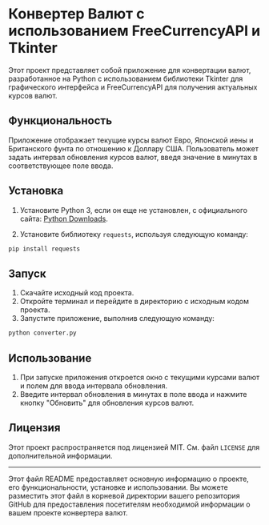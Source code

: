 # Конвертер Валют с использованием FreeCurrencyAPI и Tkinter

Этот проект представляет собой приложение для конвертации валют, разработанное на Python с использованием библиотеки Tkinter для графического интерфейса и FreeCurrencyAPI для получения актуальных курсов валют.

## Функциональность

Приложение отображает текущие курсы валют Евро, Японской иены и Британского фунта по отношению к Доллару США. Пользователь может задать интервал обновления курсов валют, введя значение в минутах в соответствующее поле ввода.

## Установка

1. Установите Python 3, если он еще не установлен, с официального сайта: [Python Downloads](https://www.python.org/downloads/).

2. Установите библиотеку `requests`, используя следующую команду:
```bash
pip install requests
```

## Запуск

1. Скачайте исходный код проекта.
2. Откройте терминал и перейдите в директорию с исходным кодом проекта.
3. Запустите приложение, выполнив следующую команду:
```bash
python converter.py
```

## Использование

1. При запуске приложения откроется окно с текущими курсами валют и полем для ввода интервала обновления.
2. Введите интервал обновления в минутах в поле ввода и нажмите кнопку "Обновить" для обновления курсов валют.

## Лицензия

Этот проект распространяется под лицензией MIT. См. файл `LICENSE` для дополнительной информации.

---

Этот файл README предоставляет основную информацию о проекте, его функциональности, установке и использовании. Вы можете разместить этот файл в корневой директории вашего репозитория GitHub для предоставления посетителям необходимой информации о вашем проекте конвертера валют.
